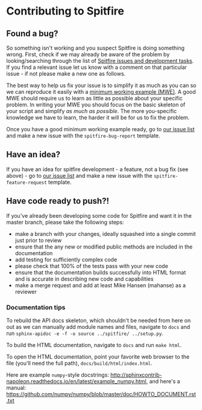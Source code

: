# Contributing to Spitfire

## Found a bug?
So something isn't working and you suspect Spitfire is doing something wrong.
First, check if we may already be aware of the problem by looking/searching through the list of [Spitfire issues and development tasks](https://gitlab.multiscale.utah.edu/common/spitfire/issues).
If you find a relevant issue let us know with a comment on that particular issue - if not please make a new one as follows.

The best way to help us fix your issue is to simplify it as much as you can so we can reproduce it easily with a [minimum working example (MWE)](https://en.wikipedia.org/wiki/Minimal_working_example).
A good MWE should require us to learn as little as possible about your specific problem.
In writing your MWE you should focus on the basic skeleton of your script and simplify _as much as possible_.
The more you-specific knowledge we have to learn, the harder it will be for us to fix the problem.

Once you have a good minimum working example ready, go to [our issue list](https://gitlab.multiscale.utah.edu/common/spitfire/issues)
and make a new issue with the `spitfire-bug-report` template.

## Have an idea?
If you have an idea for spitfire development - a feature, not a bug fix (see above) - go to [our issue list](https://gitlab.multiscale.utah.edu/common/spitfire/issues)
and make a new issue with the `spitfire-feature-request` template.

## Have code ready to push?!
If you've already been developing some code for Spitfire and want it in the master branch,
please take the following steps:
- make a branch with your changes, ideally squashed into a single commit just prior to review
- ensure that the any new or modified public methods are included in the documentation
- add testing for sufficiently complex code
- please check that 100% of the tests pass with your new code
- ensure that the documentation builds successfully into HTML format and is accurate in describing new code and capabilities
- make a merge request and add at least Mike Hansen (mahanse) as a reviewer

### Documentation tips
To rebuild the API docs skeleton, which shouldn't be needed from here on out as we can manually add module names and files, navigate to `docs` and run `sphinx-apidoc -e -f -o source ../spitfire/ ../setup.py`.

To build the HTML documentation, navigate to `docs` and run `make html`.

To open the HTML documentation, point your favorite web browser to the file (you'll need the full path), `docs/build/html/index.html`.

Here are example `numpy`-style docstrings: http://sphinxcontrib-napoleon.readthedocs.io/en/latest/example_numpy.html, and here's a manual: https://github.com/numpy/numpy/blob/master/doc/HOWTO_DOCUMENT.rst.txt
